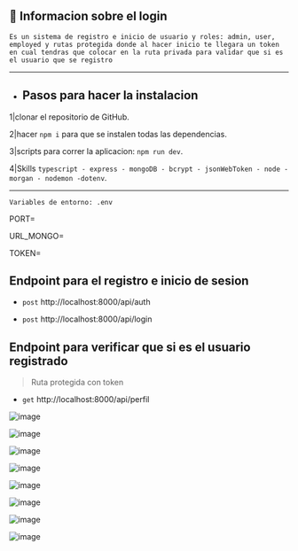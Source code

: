 



## :book: Informacion sobre el login 

`Es un sistema de registro e inicio de usuario y roles: admin, user, employed y rutas protegida donde al hacer inicio te llegara un token en cual tendras que colocar en la ruta privada para validar que si es el usuario que se registro `
_____________________________________________________________________
- ## Pasos para hacer la instalacion
 
 1|clonar el repositorio de GitHub.
 
 2|hacer `npm i` para que se instalen todas las dependencias.
 
 3|scripts para correr la aplicacion: `npm run dev`.

 4|Skills `typescript - express - mongoDB - bcrypt - jsonWebToken - node - morgan - nodemon -dotenv`.
 
    

______________________________________________________________________________________________________________________
  `Variables de entorno: .env`  
  
  
PORT=

URL_MONGO=

TOKEN=


## Endpoint para el registro e inicio de sesion

- `post` http://localhost:8000/api/auth


- `post` http://localhost:8000/api/login


## Endpoint para verificar que si es el usuario registrado
> Ruta protegida con token
- `get` http://localhost:8000/api/perfil

![image](https://github.com/JerlibGnzlz/login-typescrit/assets/84889284/394edde1-981f-48f2-94f1-af8a49857568)


![image](https://github.com/JerlibGnzlz/login-typescrit/assets/84889284/6b7b8055-b96b-4cba-90a6-4c27a8d52570)


![image](https://github.com/JerlibGnzlz/login-typescrit/assets/84889284/a0377941-e96a-4303-b324-41e6919e20e6)


![image](https://github.com/JerlibGnzlz/login-typescrit/assets/84889284/00f0b471-4e4a-4ec2-a119-066e83bf6cff)


![image](https://github.com/JerlibGnzlz/login-typescrit/assets/84889284/a2853777-f9ef-420c-b309-1ccb17700d99)


![image](https://github.com/JerlibGnzlz/login-typescrit/assets/84889284/17bf6d14-6eb0-4802-b7a5-1b294fd09565)


![image](https://github.com/JerlibGnzlz/login-typescrit/assets/84889284/c93fb1c1-d94e-411a-8b1d-13c9b70aec75)


![image](https://github.com/JerlibGnzlz/login-typescrit/assets/84889284/f72bf96f-578d-4f30-a936-d44ac50ae3b3)




